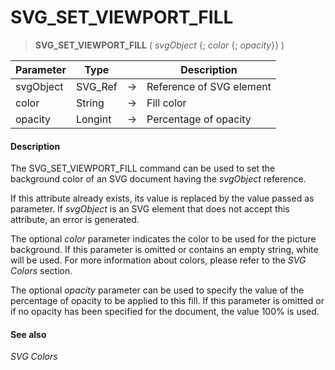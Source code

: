 # SVG_SET_VIEWPORT_FILL

>**SVG_SET_VIEWPORT_FILL** ( *svgObject* {; *color* {; *opacity*}} )

| Parameter | Type |  | Description |
| --- | --- | --- | --- |
| svgObject | SVG_Ref | &#8594; | Reference of SVG element |
| color | String | &#8594; | Fill color |
| opacity | Longint | &#8594; | Percentage of opacity |



#### Description 

The SVG\_SET\_VIEWPORT\_FILL command can be used to set the background color of an SVG document having the *svgObject* reference.

If this attribute already exists, its value is replaced by the value passed as parameter. If *svgObject* is an SVG element that does not accept this attribute, an error is generated.

The optional *color* parameter indicates the color to be used for the picture background. If this parameter is omitted or contains an empty string, white will be used. For more information about colors, please refer to the *SVG Colors* section.

The optional *opacity* parameter can be used to specify the value of the percentage of opacity to be applied to this fill. If this parameter is omitted or if no opacity has been specified for the document, the value 100% is used.

#### See also 

*SVG Colors*  